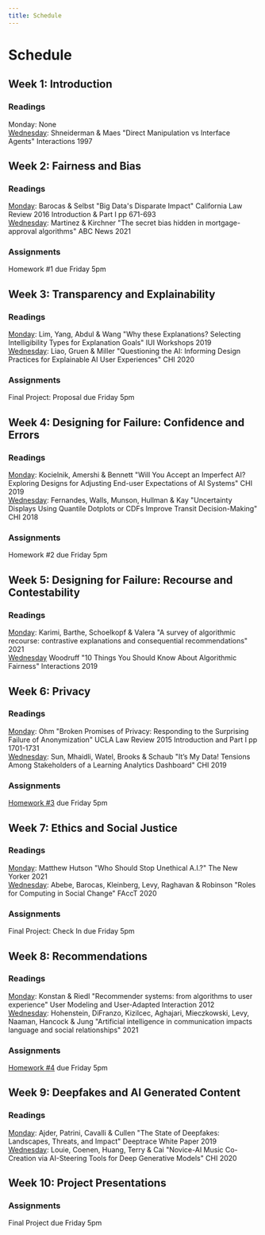 ```yaml
---
title: Schedule
---
```


# Schedule

## Week 1: Introduction

### Readings
Monday: None  
[Wednesday](https://www.lri.fr/~mbl/ENS/FONDIHM/2013/papers/ShneidermanMaes-Interactions97.pdf): Shneiderman & Maes "Direct Manipulation vs Interface Agents" Interactions 1997

## Week 2: Fairness and Bias

### Readings
[Monday](https://s3.amazonaws.com/kvaccaro.com/teaching/human-ai-interaction/Big_Datas_Disparate_Impact.pdf): Barocas & Selbst "Big Data's Disparate Impact" California Law Review 2016 Introduction & Part I pp 671-693  
[Wednesday](https://abcnews.go.com/Business/wireStory/secret-bias-hidden-mortgage-approval-algorithms-79633917): Martinez & Kirchner "The secret bias hidden in mortgage-approval algorithms" ABC News 2021  

### Assignments
Homework #1 due Friday 5pm

## Week 3: Transparency and Explainability

### Readings
[Monday](https://explainablesystems.comp.nus.edu.sg/2019/wp-content/uploads/2019/02/IUI19WS-ExSS2019-20.pdf): Lim, Yang, Abdul & Wang "Why these Explanations? Selecting Intelligibility Types for Explanation Goals" IUI Workshops 2019  
[Wednesday](https://s3.amazonaws.com/kvaccaro.com/teaching/human-ai-interaction/Questioning_the_AI.pdf): Liao, Gruen & Miller "Questioning the AI: Informing Design Practices for Explainable AI User Experiences" CHI 2020

### Assignments
Final Project: Proposal due Friday 5pm

## Week 4: Designing for Failure: Confidence and Errors

### Readings
[Monday](https://www.microsoft.com/en-us/research/uploads/prod/2019/01/chi19_kocielnik_et_al.pdf): Kocielnik, Amershi & Bennett "Will You Accept an Imperfect AI? Exploring Designs for Adjusting End-user Expectations of AI Systems" CHI 2019  
[Wednesday](http://www.mjskay.com/papers/chi2018-uncertain-bus-decisions.pdf): Fernandes, Walls, Munson, Hullman & Kay "Uncertainty Displays Using Quantile Dotplots or CDFs Improve Transit Decision-Making" CHI 2018

### Assignments
Homework #2 due Friday 5pm

## Week 5: Designing for Failure: Recourse and Contestability

### Readings  
[Monday](https://arxiv.org/pdf/2010.04050.pdf): Karimi, Barthe, Schoelkopf & Valera "A survey of algorithmic recourse: contrastive explanations and consequential recommendations" 2021  
[Wednesday](https://s3.amazonaws.com/kvaccaro.com/teaching/human-ai-interaction/woodruff_fairness.pdf) Woodruff "10 Things You Should Know About Algorithmic Fairness" Interactions 2019  

## Week 6: Privacy

### Readings
[Monday](https://s3.amazonaws.com/kvaccaro.com/teaching/human-ai-interaction/Broken_Promises_of_Privacy.pdf): Ohm "Broken Promises of Privacy: Responding to the Surprising Failure of Anonymization" UCLA Law Review 2015 Introduction and Part I pp 1701-1731  
[Wednesday](http://library.usc.edu.ph/ACM/CHI2019/1proc/paper594.pdf): Sun, Mhaidli, Watel, Brooks & Schaub "It’s My Data! Tensions Among Stakeholders of a Learning Analytics Dashboard" CHI 2019 

### Assignments
[Homework #3](url) due Friday 5pm

## Week 7: Ethics and Social Justice

### Readings
[Monday](https://www.newyorker.com/tech/annals-of-technology/who-should-stop-unethical-ai): Matthew Hutson "Who Should Stop Unethical A.I.?" The New Yorker 2021  
[Wednesday](https://arxiv.org/pdf/1912.04883.pdf): Abebe, Barocas, Kleinberg, Levy, Raghavan & Robinson "Roles for Computing in Social Change" FAccT 2020  

### Assignments
Final Project: Check In due Friday 5pm

## Week 8: Recommendations

### Readings

[Monday](http://files.grouplens.org/papers/algorithmstouserexperience.pdf): Konstan & Riedl "Recommender systems: from algorithms to user experience" User Modeling and User-Adapted Interaction 2012  
[Wednesday](https://arxiv.org/pdf/2102.05756.pdf): Hohenstein, DiFranzo, Kizilcec, Aghajari, Mieczkowski, Levy, Naaman, Hancock & Jung "Artificial intelligence in communication impacts language and social relationships" 2021

### Assignments
[Homework #4](url) due Friday 5pm


## Week 9: Deepfakes and AI Generated Content

### Readings
[Monday](https://regmedia.co.uk/2019/10/08/deepfake_report.pdf): Ajder, Patrini, Cavalli & Cullen "The State of Deepfakes: Landscapes, Threats, and Impact" Deeptrace White Paper 2019  
[Wednesday](https://youralien.github.io/files/cococo_chi2020_copy.pdf): Louie, Coenen, Huang, Terry & Cai "Novice-AI Music Co-Creation via AI-Steering Tools for Deep Generative Models" CHI 2020

## Week 10: Project Presentations

### Assignments
Final Project due Friday 5pm

